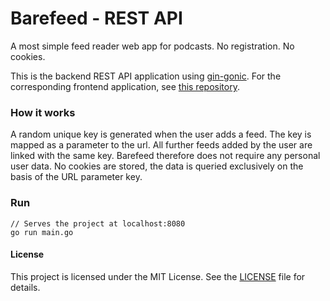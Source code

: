 # Barefeed - REST API
A most simple feed reader web app for podcasts. No registration. No cookies.

This is the backend REST API application using [gin-gonic](https://github.com/gin-gonic/gin).
For the corresponding frontend application, see [this repository](https://github.com/cdrcqnts/barefeed).

### How it works
A random unique key is generated when the user adds a feed.
The key is mapped as a parameter to the url. All further feeds added by the user are linked with the same key.
Barefeed therefore does not require any personal user data. 
No cookies are stored, the data is queried exclusively on the basis of the URL parameter key.

### Run
```
// Serves the project at localhost:8080
go run main.go 
```

#### License
This project is licensed under the MIT License. See the [LICENSE](https://github.com/cdrcqnts/barefeed/blob/master/LICENSE) file for details.